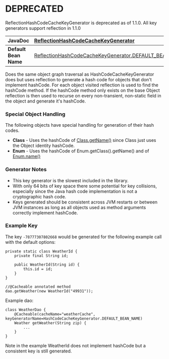 # DEPRECATED #
ReflectionHashCodeCacheKeyGenerator is deprecated as of 1.1.0. All key generators support reflection in 1.1.0

| **JavaDoc** | [ReflectionHashCodeCacheKeyGenerator](http://ehcache-spring-annotations.googlecode.com/svn/site/current/apidocs/com/googlecode/ehcache/annotations/key/ReflectionHashCodeCacheKeyGenerator.html) |
|:------------|:-------------------------------------------------------------------------------------------------------------------------------------------------------------------------------------------------|
| **Default Bean Name** | [ReflectionHashCodeCacheKeyGenerator.DEFAULT\_BEAN\_NAME](http://ehcache-spring-annotations.googlecode.com/svn/site/current/apidocs/com/googlecode/ehcache/annotations/key/ReflectionHashCodeCacheKeyGenerator.html#DEFAULT_BEAN_NAME) |

Does the same object graph traversal as HashCodeCacheKeyGenerator does but uses reflection to generate a hash code for objects that don't implement hashCode. For each object visited reflection is used to find the hashCode method. If the hashCode method only exists on the base Object reflection is then used to recurse on every non-transient, non-static field in the object and generate it's hashCode.

### Special Object Handling ###
The following objects have special handling for generation of their hash codes.
  * **Class** - Uses the hashCode of [Class.getName()](http://java.sun.com/j2se/1.5.0/docs/api/java/lang/Class.html#getName()) since Class just uses the Object identity hashCode.
  * **Enum**  - Uses the hashCode of Enum.getClass().getName() and of [Enum.name()](http://java.sun.com/j2se/1.5.0/docs/api/java/lang/Enum.html#name())

### Generator Notes ###
  * This key generator is the slowest included in the library.
  * With only 64 bits of key space there some potential for key collisions, especially since the Java hash code implementation is not a cryptographic hash code.
  * Keys generated should be consistent across JVM restarts or between JVM instances as long as all objects used as method arguments correctly implement hashCode.

### Example Key ###

The key `-78777307802668` would be generated for the following example call with the default options:
```
private static class WeatherId {
    private final String id;

    public WeatherId(String id) {
        this.id = id;
    }
}

//@Cacheable annotated method
dao.getWeather(new WeatherId("49931"));
```

Example dao:
```
class WeatherDao {
    @Cacheable(cacheName="weatherCache", keyGeneratorName=HashCodeCacheKeyGenerator.DEFAULT_BEAN_NAME)
    Weather getWeather(String zip) {
        ...
    }
}
```

Note in the example WeatherId does not implement hashCode but a consistent key is still generated.